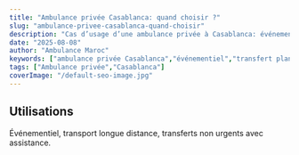 ```yaml
---
title: "Ambulance privée Casablanca: quand choisir ?"
slug: "ambulance-privee-casablanca-quand-choisir"
description: "Cas d’usage d’une ambulance privée à Casablanca: événements, transferts planifiés, confort et confidentialité."
date: "2025-08-08"
author: "Ambulance Maroc"
keywords: ["ambulance privée Casablanca","événementiel","transfert planifié"]
tags: ["Ambulance privée","Casablanca"]
coverImage: "/default-seo-image.jpg"
---
```


## Utilisations

Événementiel, transport longue distance, transferts non urgents avec assistance.
